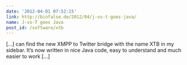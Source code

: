 ```yaml
---
date: '2012-04-01 07:52:15'
link: http://binfalse.de/2012/04/j-vs-t-goes-java/
name: J-vs-T goes Java
post_id: /software/xtb
---
```


[...] can find the new XMPP to Twitter bridge with the name XTB in my sidebar. It&#8217;s now written in nice Java code, easy to understand and much easier to work [...]